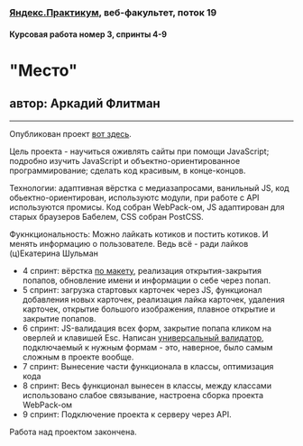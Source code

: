 ### [Яндекс.Практикум](https://praktikum.yandex.ru), веб-факультет, поток 19
#### Курсовая работа номер 3, спринты 4-9

# "Место"
## автор: Аркадий Флитман
------



Опубликован проект [вот здесь](https://konjvpaljto.github.io/mesto/). 
 
Цель проекта - научиться оживлять сайты при помощи JavaScript; подробно изучить JavaScript и объектно-ориентированное программирование; сделать код красивым, в конце-концов. 

Технологии: адаптивная вёрстка с медиазапросами, ванильный JS, код обьектно-ориентирован, используютс модули, при работе с API используются промисы. Код собран WebPack-ом, JS адаптирован для старых браузеров Бабелем, CSS собран PostCSS. 

Фукнкциональность: Можно лайкать котиков и постить котиков. И менять информацию о пользователе. Ведь всё - ради лайков (ц)Екатерина Шульман
 
* 4 спринт: вёрстка [по макету](https://www.figma.com/file/StZjf8HnoeLdiXS7dYrLAh/JavaScript.-Sprint-4), реализация открытия-закрытия попапов, обновление имени и информации о себе через попап. 
* 5 спринт: загрузка стартовых карточек через JS, функционал добавления новых карточек, реализация лайка карточек, удаления карточек, открытие большого изображения,  плавное открытие и закрытие попапов.  
* 6 спринт: JS-валидация всех форм, закрытие попапа кликом на оверлей и клавишей Esc. Написан [универсальный валидатор](https://github.com/konjvpaljto/mesto/blob/master/src/components/FormValidator.js), подключаемый к нужным формам - это, наверное, было самым сложным в проекте вообще. 
* 7 спринт: Вынесение части функционала в классы, оптимизация кода 
* 8 спринт: Весь функционал вынесен в классы, между классами использовано слабое связывание, настроена сборка проекта WebPack-ом 
* 9 спринт: Подключение проекта к серверу через API.  

Работа над проектом закончена. 
 
